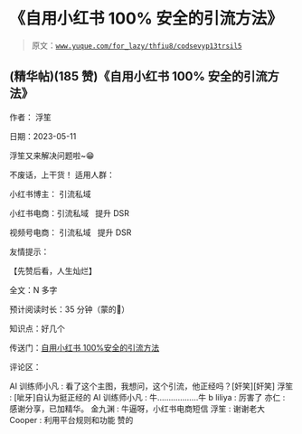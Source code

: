 # 《自用小红书 100% 安全的引流方法》

> 原文：[`www.yuque.com/for_lazy/thfiu8/codsevyp13trsil5`](https://www.yuque.com/for_lazy/thfiu8/codsevyp13trsil5)



## (精华帖)(185 赞)《自用小红书 100% 安全的引流方法》 

作者： 浮笙 

日期：2023-05-11 

浮笙又来解决问题啦~😁 

不废话，上干货！ <ne-h3 id="93169a71" data-lake-id="93169a71">适用人群：</ne-h3> 

小红书博主： 引流私域 

小红书电商：引流私域   提升 DSR   

视频号电商： 引流私域   提升 DSR 

友情提示： 

【先赞后看，人生灿烂】 

全文：N 多字 

预计阅读时长：35 分钟（蒙的🙈） 

知识点：好几个 

传送门：[自用小红书 100%安全的引流方法](https://nicekeji.feishu.cn/docx/XnAxd18XioNdTdxCG2icxiOvnSd) 

评论区： 

AI 训练师小凡 : 看了这个主图，我想问，这个引流，他正经吗？[奸笑][奸笑] 浮笙 : [呲牙]自认为挺正经的 AI 训练师小凡 : 牛………………牛 b liliya : 厉害了 亦仁 : 感谢分享，已加精华。 金九渊 : 牛逼呀，小红书电商短信 浮笙 : 谢谢老大 Cooper : 利用平台规则和功能 赞的